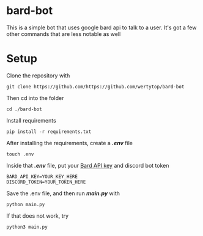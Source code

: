 # bard-bot
This is a simple bot that uses google bard api to talk to a user. It's got a few other commands that are less notable as well
# Setup
Clone the repository with
~~~
git clone https://github.com/https://github.com/wertytop/bard-bot
~~~
Then cd into the folder
~~~
cd ./bard-bot
~~~
Install requirements
~~~
pip install -r requirements.txt
~~~
After installing the requirements,
create a ***.env*** file 
~~~
touch .env
~~~
Inside that ***.env*** file, put your [Bard API key](https://github.com/dsdanielpark/Bard-API/blob/main/README.md) and discord bot token 
~~~
BARD_API_KEY=YOUR_KEY_HERE
DISCORD_TOKEN=YOUR_TOKEN_HERE
~~~
Save the .env file, and then run ***main.py*** with
~~~
python main.py
~~~
If that does not work, try 
~~~
python3 main.py
~~~
